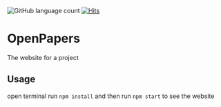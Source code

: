 ![GitHub language count](https://img.shields.io/github/languages/count/atalaydenknalbant/openpapers) [![Hits](https://hits.seeyoufarm.com/api/count/incr/badge.svg?url=https%3A%2F%2Fgithub.com%2Fatalaydenknalbant%2Fopenpapers&count_bg=%2379C83D&title_bg=%23555555&icon=&icon_color=%23E7E7E7&title=hits&edge_flat=false)](https://hits.seeyoufarm.com)

# OpenPapers
The website for a project

## Usage
open terminal run `npm install` and then run `npm start` to see the website 
